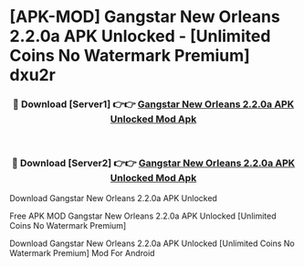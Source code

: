 # [APK-MOD] Gangstar New Orleans 2.2.0a APK Unlocked - [Unlimited Coins No Watermark Premium] dxu2r



<div align="center">
<h3>🔴 Download [Server1] 👉👉 <a href="https://momento.my/?title=Gangstar_New_Orleans_2.2.0a_APK_Unlocked">Gangstar New Orleans 2.2.0a APK Unlocked Mod Apk</a></h3><br>

<h3>🔴 Download [Server2] 👉👉 <a href="https://momento.my/?title=Gangstar_New_Orleans_2.2.0a_APK_Unlocked">Gangstar New Orleans 2.2.0a APK Unlocked Mod Apk</a></h3>
</div>



Download Gangstar New Orleans 2.2.0a APK Unlocked 

Free APK MOD Gangstar New Orleans 2.2.0a APK Unlocked [Unlimited Coins No Watermark Premium]

Download Gangstar New Orleans 2.2.0a APK Unlocked [Unlimited Coins No Watermark Premium] Mod For Android
